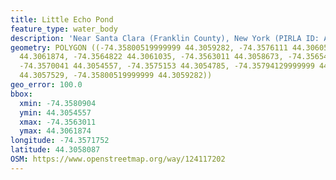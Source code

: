 ```yaml
---
title: Little Echo Pond
feature_type: water_body
description: 'Near Santa Clara (Franklin County), New York (PIRLA ID: ADIR032)'
geometry: POLYGON ((-74.35800519999999 44.3059282, -74.3576111 44.3060502, -74.35707859999999
  44.3061874, -74.3564822 44.3061035, -74.3563011 44.3058673, -74.3565461 44.3055776,
  -74.3570041 44.3054557, -74.3575153 44.3054785, -74.35794129999999 44.3055776, -74.35809039999999
  44.3057529, -74.35800519999999 44.3059282))
geo_error: 100.0
bbox:
  xmin: -74.3580904
  ymin: 44.3054557
  xmax: -74.3563011
  ymax: 44.3061874
longitude: -74.3571752
latitude: 44.3058087
OSM: https://www.openstreetmap.org/way/124117202
---
```

